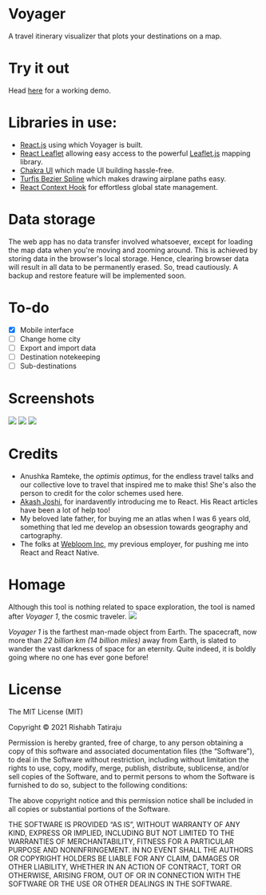 # Voyager
A travel itinerary visualizer that plots your destinations on a map.

# Try it out
Head [here](https://tatirajurishabh.github.io/voyager/) for a working demo.

# Libraries in use:
- [React.js](https://github.com/facebook/react) using which Voyager is built.
- [React Leaflet](https://github.com/PaulLeCam/react-leaflet) allowing easy access to the powerful [Leaflet.js](https://github.com/Leaflet/Leaflet) mapping library.
- [Chakra UI](https://github.com/chakra-ui/chakra-ui) which made UI building hassle-free.
- [Turfjs Bezier Spline](https://github.com/Turfjs/turf) which makes drawing airplane paths easy.
- [React Context Hook](https://github.com/Spyna/react-context-hook) for effortless global state management.

# Data storage
The web app has no data transfer involved whatsoever, except for loading the map data when you're moving and zooming around. This is achieved by storing data in the browser's local storage. Hence, clearing browser data will result in all data to be permanently erased. So, tread cautiously. A backup and restore feature will be implemented soon.

# To-do
- [x] Mobile interface
- [ ] Change home city
- [ ] Export and import data
- [ ] Destination notekeeping
- [ ] Sub-destinations

# Screenshots
![](https://i.postimg.cc/rpfs0DNK/voyager1.png)
![](https://i.postimg.cc/Y9VSRTV7/voyager2.png)
![](https://i.postimg.cc/yWC84csr/voyager3.png)

# Credits
- Anushka Ramteke, the *optimis optimus*, for the endless travel talks and our collective love to travel that inspired me to make this! She's also the person to credit for the color schemes used here.
- [Akash Joshi](https://github.com/akash-joshi), for inardavently  introducing me to React. His React articles have been a lot of help too!
- My beloved late father, for buying me an atlas when I was 6 years old, something that led me develop an obsession towards geography and cartography.
- The folks at [Webloom Inc](https://webloominc.com), my previous employer, for pushing me into React and React Native.

# Homage
Although this tool is nothing related to space exploration, the tool is named after *Voyager 1*, the cosmic traveler.
![](https://upload.wikimedia.org/wikipedia/commons/thumb/6/60/Voyager_spacecraft_model.png/320px-Voyager_spacecraft_model.png)

*Voyager 1* is the farthest man-made object from Earth. The spacecraft, now more than *22 billion km (14 billion miles)* away from Earth, is slated to wander the vast darkness of space for an eternity. Quite indeed, it is boldly going where no one has ever gone before!

# License
The MIT License (MIT)
  
Copyright © 2021 Rishabh Tatiraju

Permission is hereby granted, free of charge, to any person obtaining a copy of this software and associated documentation files (the “Software”), to deal in the Software without restriction, including without limitation the rights to use, copy, modify, merge, publish, distribute, sublicense, and/or sell copies of the Software, and to permit persons to whom the Software is furnished to do so, subject to the following conditions:

The above copyright notice and this permission notice shall be included in all copies or substantial portions of the Software.

THE SOFTWARE IS PROVIDED “AS IS”, WITHOUT WARRANTY OF ANY KIND, EXPRESS OR IMPLIED, INCLUDING BUT NOT LIMITED TO THE WARRANTIES OF MERCHANTABILITY, FITNESS FOR A PARTICULAR PURPOSE AND NONINFRINGEMENT. IN NO EVENT SHALL THE AUTHORS OR COPYRIGHT HOLDERS BE LIABLE FOR ANY CLAIM, DAMAGES OR OTHER LIABILITY, WHETHER IN AN ACTION OF CONTRACT, TORT OR OTHERWISE, ARISING FROM, OUT OF OR IN CONNECTION WITH THE SOFTWARE OR THE USE OR OTHER DEALINGS IN THE SOFTWARE.
